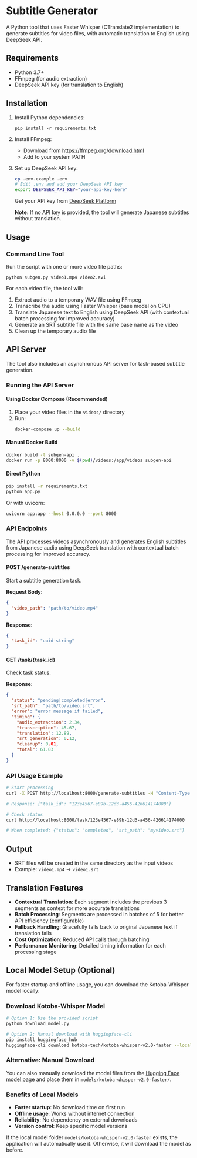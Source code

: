 # Subtitle Generator

A Python tool that uses Faster Whisper (CTranslate2 implementation) to generate subtitles for video files, with automatic translation to English using DeepSeek API.

## Requirements

- Python 3.7+
- FFmpeg (for audio extraction)
- DeepSeek API key (for translation to English)

## Installation

1. Install Python dependencies:
   ```
   pip install -r requirements.txt
   ```

2. Install FFmpeg:
   - Download from https://ffmpeg.org/download.html
   - Add to your system PATH

3. Set up DeepSeek API key:
   ```bash
   cp .env.example .env
   # Edit .env and add your DeepSeek API key
   export DEEPSEEK_API_KEY="your-api-key-here"
   ```
   Get your API key from [DeepSeek Platform](https://platform.deepseek.com/)

   **Note:** If no API key is provided, the tool will generate Japanese subtitles without translation.

## Usage

### Command Line Tool

Run the script with one or more video file paths:

```
python subgen.py video1.mp4 video2.avi
```

For each video file, the tool will:
1. Extract audio to a temporary WAV file using FFmpeg
2. Transcribe the audio using Faster Whisper (base model on CPU)
3. Translate Japanese text to English using DeepSeek API (with contextual batch processing for improved accuracy)
4. Generate an SRT subtitle file with the same base name as the video
5. Clean up the temporary audio file

## API Server

The tool also includes an asynchronous API server for task-based subtitle generation.

### Running the API Server

#### Using Docker Compose (Recommended)

1. Place your video files in the `videos/` directory
2. Run:
   ```bash
   docker-compose up --build
   ```

#### Manual Docker Build

```bash
docker build -t subgen-api .
docker run -p 8000:8000 -v $(pwd)/videos:/app/videos subgen-api
```

#### Direct Python

```bash
pip install -r requirements.txt
python app.py
```

Or with uvicorn:
```bash
uvicorn app:app --host 0.0.0.0 --port 8000
```

### API Endpoints

The API processes videos asynchronously and generates English subtitles from Japanese audio using DeepSeek translation with contextual batch processing for improved accuracy.

#### POST /generate-subtitles

Start a subtitle generation task.

**Request Body:**
```json
{
  "video_path": "path/to/video.mp4"
}
```

**Response:**
```json
{
  "task_id": "uuid-string"
}
```

#### GET /task/{task_id}

Check task status.

**Response:**
```json
{
  "status": "pending|completed|error",
  "srt_path": "path/to/video.srt",
  "error": "error message if failed",
  "timing": {
    "audio_extraction": 2.34,
    "transcription": 45.67,
    "translation": 12.89,
    "srt_generation": 0.12,
    "cleanup": 0.01,
    "total": 61.03
  }
}
```

### API Usage Example

```bash
# Start processing
curl -X POST http://localhost:8000/generate-subtitles -H "Content-Type: application/json" -d '{"video_path": "myvideo.mp4"}'

# Response: {"task_id": "123e4567-e89b-12d3-a456-426614174000"}

# Check status
curl http://localhost:8000/task/123e4567-e89b-12d3-a456-426614174000

# When completed: {"status": "completed", "srt_path": "myvideo.srt"}
```

## Output

- SRT files will be created in the same directory as the input videos
- Example: `video1.mp4` → `video1.srt`

## Translation Features

- **Contextual Translation**: Each segment includes the previous 3 segments as context for more accurate translations
- **Batch Processing**: Segments are processed in batches of 5 for better API efficiency (configurable)
- **Fallback Handling**: Gracefully falls back to original Japanese text if translation fails
- **Cost Optimization**: Reduced API calls through batching
- **Performance Monitoring**: Detailed timing information for each processing stage

## Local Model Setup (Optional)

For faster startup and offline usage, you can download the Kotoba-Whisper model locally:

### Download Kotoba-Whisper Model

```bash
# Option 1: Use the provided script
python download_model.py

# Option 2: Manual download with huggingface-cli
pip install huggingface_hub
huggingface-cli download kotoba-tech/kotoba-whisper-v2.0-faster --local-dir models/kotoba-whisper-v2.0-faster --local-dir-use-symlinks False
```

### Alternative: Manual Download

You can also manually download the model files from the [Hugging Face model page](https://huggingface.co/kotoba-tech/kotoba-whisper-v2.0-faster) and place them in `models/kotoba-whisper-v2.0-faster/`.

### Benefits of Local Models

- **Faster startup**: No download time on first run
- **Offline usage**: Works without internet connection
- **Reliability**: No dependency on external downloads
- **Version control**: Keep specific model versions

If the local model folder `models/kotoba-whisper-v2.0-faster` exists, the application will automatically use it. Otherwise, it will download the model as before.